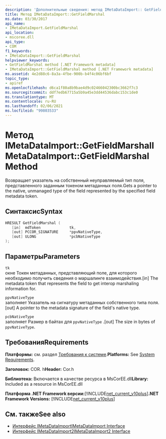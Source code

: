 ```yaml
---
description: 'Дополнительные сведения: метод IMetaDataImport:: GetFieldMarshal'
title: Метод IMetaDataImport::GetFieldMarshal
ms.date: 03/30/2017
api_name:
- IMetaDataImport.GetFieldMarshal
api_location:
- mscoree.dll
api_type:
- COM
f1_keywords:
- IMetaDataImport::GetFieldMarshal
helpviewer_keywords:
- GetFieldMarshal method [.NET Framework metadata]
- IMetaDataImport::GetFieldMarshal method [.NET Framework metadata]
ms.assetid: 4e2d88c6-8a3a-4fbe-900b-b4f4c06bf6bf
topic_type:
- apiref
ms.openlocfilehash: d6ca1f80a8b9bae4d9c02466042300bc3662f7c3
ms.sourcegitcommit: ddf7edb67715a5b9a45e3dd44536dabc153c1de0
ms.translationtype: MT
ms.contentlocale: ru-RU
ms.lasthandoff: 02/06/2021
ms.locfileid: "99803533"
---
```

# <a name="imetadataimportgetfieldmarshal-method"></a><span data-ttu-id="ced6b-103">Метод IMetaDataImport::GetFieldMarshal</span><span class="sxs-lookup"><span data-stu-id="ced6b-103">IMetaDataImport::GetFieldMarshal Method</span></span>

<span data-ttu-id="ced6b-104">Возвращает указатель на собственный неуправляемый тип поля, представленного заданным токеном метаданных поля.</span><span class="sxs-lookup"><span data-stu-id="ced6b-104">Gets a pointer to the native, unmanaged type of the field represented by the specified field metadata token.</span></span>  
  
## <a name="syntax"></a><span data-ttu-id="ced6b-105">Синтаксис</span><span class="sxs-lookup"><span data-stu-id="ced6b-105">Syntax</span></span>  
  
```cpp  
HRESULT GetFieldMarshal (  
   [in]  mdToken             tk,
   [out] PCCOR_SIGNATURE     *ppvNativeType,  
   [out] ULONG               *pcbNativeType
);  
```  
  
## <a name="parameters"></a><span data-ttu-id="ced6b-106">Параметры</span><span class="sxs-lookup"><span data-stu-id="ced6b-106">Parameters</span></span>  

 `tk`  
 <span data-ttu-id="ced6b-107">окне Токен метаданных, представляющий поле, для которого необходимо получить сведения о маршалинге взаимодействия.</span><span class="sxs-lookup"><span data-stu-id="ced6b-107">[in] The metadata token that represents the field to get interop marshaling information for.</span></span>  
  
 `ppvNativeType`  
 <span data-ttu-id="ced6b-108">заполняет Указатель на сигнатуру метаданных собственного типа поля.</span><span class="sxs-lookup"><span data-stu-id="ced6b-108">[out] A pointer to the metadata signature of the field's native type.</span></span>  
  
 `pcbNativeType`  
 <span data-ttu-id="ced6b-109">заполняет Размер в байтах для `ppvNativeType` .</span><span class="sxs-lookup"><span data-stu-id="ced6b-109">[out] The size in bytes of `ppvNativeType`.</span></span>  
  
## <a name="requirements"></a><span data-ttu-id="ced6b-110">Требования</span><span class="sxs-lookup"><span data-stu-id="ced6b-110">Requirements</span></span>  

 <span data-ttu-id="ced6b-111">**Платформы:** см. раздел [Требования к системе](../../get-started/system-requirements.md).</span><span class="sxs-lookup"><span data-stu-id="ced6b-111">**Platforms:** See [System Requirements](../../get-started/system-requirements.md).</span></span>  
  
 <span data-ttu-id="ced6b-112">**Заголовок:** COR. h</span><span class="sxs-lookup"><span data-stu-id="ced6b-112">**Header:** Cor.h</span></span>  
  
 <span data-ttu-id="ced6b-113">**Библиотека:** Включается в качестве ресурса в MsCorEE.dll</span><span class="sxs-lookup"><span data-stu-id="ced6b-113">**Library:** Included as a resource in MsCorEE.dll</span></span>  
  
 <span data-ttu-id="ced6b-114">**Платформа .NET Framework версии:**[!INCLUDE[net_current_v10plus](../../../../includes/net-current-v10plus-md.md)]</span><span class="sxs-lookup"><span data-stu-id="ced6b-114">**.NET Framework Versions:** [!INCLUDE[net_current_v10plus](../../../../includes/net-current-v10plus-md.md)]</span></span>  
  
## <a name="see-also"></a><span data-ttu-id="ced6b-115">См. также</span><span class="sxs-lookup"><span data-stu-id="ced6b-115">See also</span></span>

- [<span data-ttu-id="ced6b-116">Интерфейс IMetaDataImport</span><span class="sxs-lookup"><span data-stu-id="ced6b-116">IMetaDataImport Interface</span></span>](imetadataimport-interface.md)
- [<span data-ttu-id="ced6b-117">Интерфейс IMetaDataImport2</span><span class="sxs-lookup"><span data-stu-id="ced6b-117">IMetaDataImport2 Interface</span></span>](imetadataimport2-interface.md)
